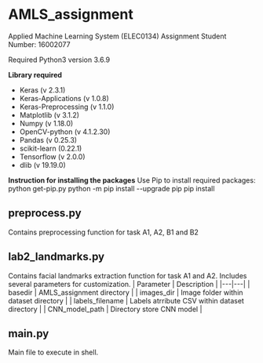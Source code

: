 # AMLS_assignment
Applied Machine Learning System (ELEC0134) Assignment
Student Number: 16002077

Required Python3 version 3.6.9

**Library required**
- Keras (v 2.3.1)
- Keras-Applications (v 1.0.8)
- Keras-Preprocessing (v 1.1.0)
- Matplotlib (v 3.1.2)
- Numpy (v 1.18.0)
- OpenCV-python (v 4.1.2.30)
- Pandas (v 0.25.3)
- scikit-learn (0.22.1)
- Tensorflow (v 2.0.0)
- dlib (v 19.19.0)

**Instruction for installing the packages**
Use Pip to install required packages:
  python get-pip.py
  python -m pip install --upgrade pip
  pip install <PACKAGE>

## preprocess.py
Contains preprocessing function for task A1, A2, B1 and B2

## lab2_landmarks.py
Contains facial landmarks extraction function for task A1 and A2.
Includes several parameters for customization.
| Parameter | Description  |
|---|---|
|  basedir | AMLS_assignment directory |
| images_dir | Image folder within dataset directory |
| labels_filename | Labels atrribute CSV within dataset directory |
| CNN_model_path | Directory store CNN model |

## main.py
Main file to execute in shell.

